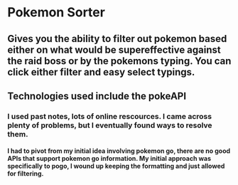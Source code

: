 # Pokemon Sorter
## Gives you the ability to filter out pokemon based either on what would be supereffective against the raid boss or by the pokemons typing. You can click either filter and easy select typings. 
## Technologies used include the pokeAPI
### I used past notes, lots of online rescources. I came across plenty of problems, but I eventually found ways to resolve them.
#### I had to pivot from my initial idea involving pokemon go, there are no good APIs that support pokemon go information. My initial approach was specifically to pogo, I wound up keeping the formatting and just allowed for filtering. 